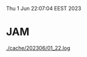 Thu  1 Jun 22:07:04 EEST 2023
# JAM
<a href='./cache/202306/01_22.log'>./cache/202306/01_22.log</a>
